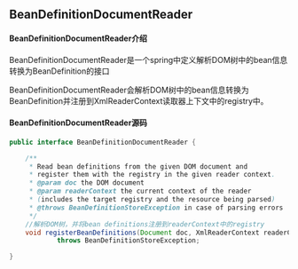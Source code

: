 ## BeanDefinitionDocumentReader

#### BeanDefinitionDocumentReader介绍

BeanDefinitionDocumentReader是一个spring中定义解析DOM树中的bean信息转换为BeanDefinition的接口

BeanDefinitionDocumentReader会解析DOM树中的bean信息转换为BeanDefinition并注册到XmlReaderContext读取器上下文中的registry中。

#### BeanDefinitionDocumentReader源码

```java
public interface BeanDefinitionDocumentReader {

	/**
	 * Read bean definitions from the given DOM document and
	 * register them with the registry in the given reader context.
	 * @param doc the DOM document
	 * @param readerContext the current context of the reader
	 * (includes the target registry and the resource being parsed)
	 * @throws BeanDefinitionStoreException in case of parsing errors
	 */
    //解析DOM树，并将bean definitions注册到readerContext中的registry
	void registerBeanDefinitions(Document doc, XmlReaderContext readerContext)
			throws BeanDefinitionStoreException;

}
```

